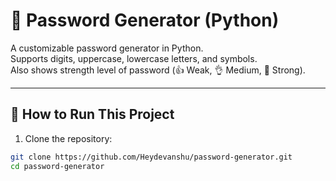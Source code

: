 # 🔐 Password Generator (Python)

A customizable password generator in Python.  
Supports digits, uppercase, lowercase letters, and symbols.  
Also shows strength level of password (👍 Weak, 👌 Medium, 💪 Strong).

---

## 🚀 How to Run This Project

1. Clone the repository:
```bash
git clone https://github.com/Heydevanshu/password-generator.git
cd password-generator
